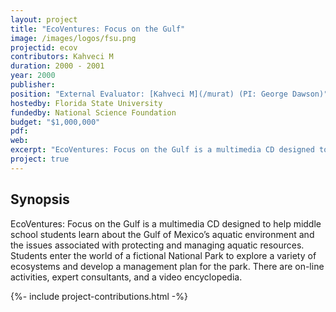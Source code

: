 ```yaml
---
layout: project
title: "EcoVentures: Focus on the Gulf"
image: /images/logos/fsu.png
projectid: ecov
contributors: Kahveci M
duration: 2000 - 2001
year: 2000
publisher:
position: "External Evaluator: [Kahveci M](/murat) (PI: George Dawson)"
hostedby: Florida State University
fundedby: National Science Foundation
budget: "$1,000,000"
pdf:
web:
excerpt: "EcoVentures: Focus on the Gulf is a multimedia CD designed to help middle school students learn about the Gulf of Mexico’s aquatic environment and the issues associated with protecting and managing aquatic resources."
project: true
---
```


## Synopsis

EcoVentures: Focus on the Gulf is a multimedia CD designed to help middle school students learn about the Gulf of Mexico’s aquatic environment and the issues associated with protecting and managing aquatic resources. Students enter the world of a fictional National Park to explore a variety of ecosystems and develop a management plan for the park. There are on-line activities, expert consultants, and a video encyclopedia.

{%- include project-contributions.html -%}